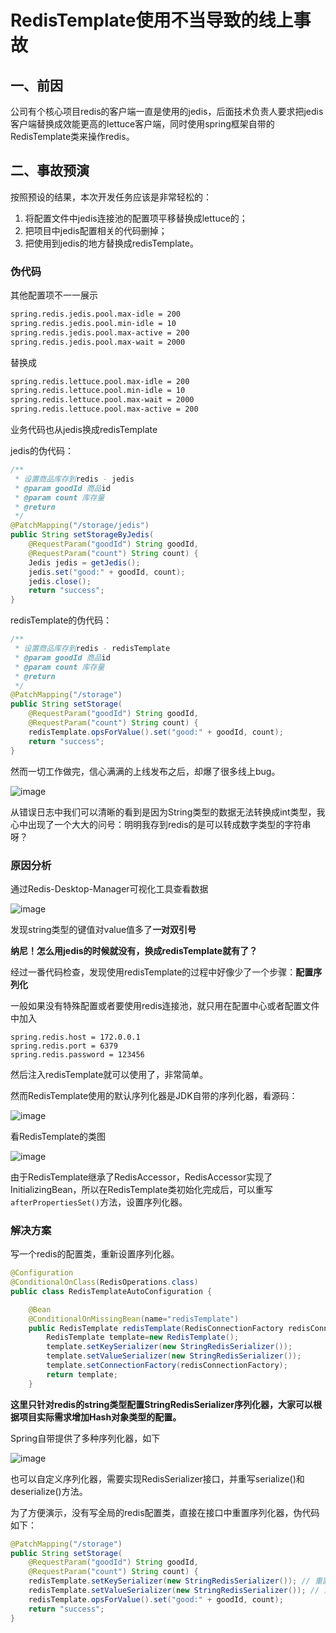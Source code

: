# RedisTemplate使用不当导致的线上事故

## 一、前因

公司有个核心项目redis的客户端一直是使用的jedis，后面技术负责人要求把jedis客户端替换成效能更高的lettuce客户端，同时使用spring框架自带的RedisTemplate类来操作redis。

## 二、事故预演

按照预设的结果，本次开发任务应该是非常轻松的：

1. 将配置文件中jedis连接池的配置项平移替换成lettuce的；
2. 把项目中jedis配置相关的代码删掉；
3. 把使用到jedis的地方替换成redisTemplate。

### 伪代码

其他配置项不一一展示

```xml
spring.redis.jedis.pool.max-idle = 200
spring.redis.jedis.pool.min-idle = 10
spring.redis.jedis.pool.max-active = 200
spring.redis.jedis.pool.max-wait = 2000
```

替换成

```xml
spring.redis.lettuce.pool.max-idle = 200
spring.redis.lettuce.pool.min-idle = 10
spring.redis.lettuce.pool.max-wait = 2000
spring.redis.lettuce.pool.max-active = 200
```

业务代码也从jedis换成redisTemplate

jedis的伪代码：

```java
/**
 * 设置商品库存到redis - jedis
 * @param goodId 商品id
 * @param count 库存量
 * @return
 */    
@PatchMapping("/storage/jedis")
public String setStorageByJedis(
    @RequestParam("goodId") String goodId,
    @RequestParam("count") String count) {
    Jedis jedis = getJedis();
    jedis.set("good:" + goodId, count);
    jedis.close();
    return "success";
}
```

redisTemplate的伪代码：

```java
/**
 * 设置商品库存到redis - redisTemplate
 * @param goodId 商品id
 * @param count 库存量
 * @return
 */
@PatchMapping("/storage")
public String setStorage(
    @RequestParam("goodId") String goodId,
    @RequestParam("count") String count) {
    redisTemplate.opsForValue().set("good:" + goodId, count);
    return "success";
}
```

然而一切工作做完，信心满满的上线发布之后，却爆了很多线上bug。

![image](../../assets/spring/0.png)

从错误日志中我们可以清晰的看到是因为String类型的数据无法转换成int类型，我心中出现了一个大大的问号：明明我存到redis的是可以转成数字类型的字符串呀？

### 原因分析

通过Redis-Desktop-Manager可视化工具查看数据

![image](../../assets/spring/1.png)

发现string类型的键值对value值多了**一对双引号**

**纳尼！怎么用jedis的时候就没有，换成redisTemplate就有了？**

经过一番代码检查，发现使用redisTemplate的过程中好像少了一个步骤：**配置序列化**

一般如果没有特殊配置或者要使用redis连接池，就只用在配置中心或者配置文件中加入

```
spring.redis.host = 172.0.0.1
spring.redis.port = 6379
spring.redis.password = 123456
```

然后注入redisTemplate就可以使用了，非常简单。

然而RedisTemplate使用的默认序列化器是JDK自带的序列化器，看源码：

![image](../../assets/spring/2.png)

看RedisTemplate的类图

![image](../../assets/spring/3.png)

由于RedisTemplate继承了RedisAccessor，RedisAccessor实现了InitializingBean，所以在RedisTemplate类初始化完成后，可以重写`afterPropertiesSet()`方法，设置序列化器。

### 解决方案

写一个redis的配置类，重新设置序列化器。

```java
@Configuration
@ConditionalOnClass(RedisOperations.class)
public class RedisTemplateAutoConfiguration {

    @Bean
    @ConditionalOnMissingBean(name="redisTemplate")
    public RedisTemplate redisTemplate(RedisConnectionFactory redisConnectionFactory){
        RedisTemplate template=new RedisTemplate();
        template.setKeySerializer(new StringRedisSerializer());
        template.setValueSerializer(new StringRedisSerializer());
        template.setConnectionFactory(redisConnectionFactory);
        return template;
    }

```

**这里只针对redis的string类型配置StringRedisSerializer序列化器，大家可以根据项目实际需求增加Hash对象类型的配置。**

Spring自带提供了多种序列化器，如下

![image](../../assets/spring/4.png)

也可以自定义序列化器，需要实现RedisSerializer接口，并重写serialize()和deserialize()方法。

为了方便演示，没有写全局的redis配置类，直接在接口中重置序列化器，伪代码如下：

```java
@PatchMapping("/storage")
public String setStorage(
	@RequestParam("goodId") String goodId,
	@RequestParam("count") String count) {
	redisTemplate.setKeySerializer(new StringRedisSerializer()); // 重置redis string类型key的序列化器
	redisTemplate.setValueSerializer(new StringRedisSerializer()); // 重置redis string类型value的序列化器
	redisTemplate.opsForValue().set("good:" + goodId, count);
	return "success";
}
```

